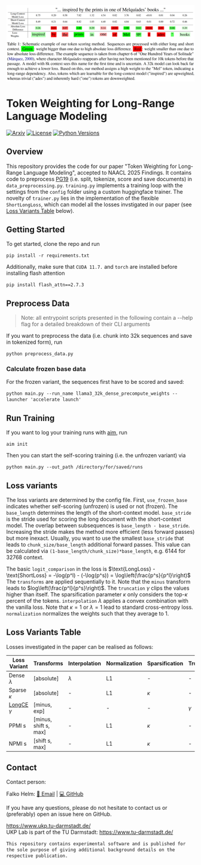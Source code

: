 
<p  align="center">
  <img src='logo.png' width='1000'>
</p>

# Token Weighting for Long-Range Language Modeling
[![Arxiv](https://img.shields.io/badge/Arxiv-2502.NNNNN-red?style=flat-square&logo=arxiv&logoColor=white)](https://put-here-your-paper.com)
[![License](https://img.shields.io/github/license/UKPLab/naacl2025-token-weighting)](https://opensource.org/licenses/Apache-2.0)
[![Python Versions](https://img.shields.io/badge/Python-3.10-blue.svg?style=flat&logo=python&logoColor=white)](https://www.python.org/)
## Overview
This repository provides the code for our paper "Token Weighting for Long-Range Language Modeling", accepted to NAACL 2025 Findings.
It contains code to preprocess [PG19](https://huggingface.co/datasets/deepmind/pg19) (i.e. split, tokenize, score and save documents) in `data_preprocessing.py`. `training.py` 
implements a training loop with the settings from the `config` folder using a custom
huggingface trainer. The novelty of `trainer.py` lies in the implementation of the flexible
`ShortLongLoss`, which can model all the losses invstigated in our paper (see [Loss Variants Table](#loss-variants-table) below).
## Getting Started
To get started, clone the repo and run 

```
pip install -r requirements.txt
```
Additionally, make sure that `CUDA 11.7.` and `torch` are installed before installing flash attention
```
pip install flash_attn==2.7.3
```
## Preprocess Data
> Note: all entrypoint scripts presented in the following contain
> a --help flag for a detailed breakdown of their CLI arguments

If you want to preprocess the data (i.e. chunk into 32k sequences and save in tokenized form), run

```
python preprocess_data.py
```

### Calculate frozen base data
For the frozen variant, the sequences first have to be scored and saved: 

```
python main.py --run_name llama3_32k_dense_precompute_weights --launcher 'accelerate launch'
```

## Run Training
If you want to log your training runs with [aim](https://aimstack.readthedocs.io/en/latest/overview.html), run 

```
aim init
```

Then you can start the self-scoring training (i.e. the unfrozen variant) via

```
python main.py --out_path /directory/for/saved/runs
```

## Loss variants
The loss variants are determined by the config file. First, `use_frozen_base` indicates
whether self-scoring (unfrozen) is used or not (frozen). The `base_length` determines the
length of the short-context model. `base_stride` is the stride used for scoring the long document
with the short-context model. The overlap between subsequences is `base_length - base_stride`. Increasing
the stride makes the method more efficient (less forward passes) but more inexact. Usually, you want to use the
smallest `base_stride` that leads to `chunk_size/base_length` additional forward passes. This value
can be calculated via `(1-base_length/chunk_size)*base_length`, e.g. 6144 for 32768 context.

The basic `logit_comparison` in the loss is $\text{LongLoss} - \text{ShortLoss} = -\log(p^l) - (-\log(p^s)) = \log\left(\frac{p^s}{p^l}\right)$
The `transforms` are applied sequentially to it. Note that the `minus` transform leads to $log\left(\frac{p^l}{p^s}\right)$.
The `truncation` $\gamma$ clips the values higher than itself. The sparsification parameter $\kappa$ only considers the top-$\kappa$ percent of the tokens.
`interpolation` $\lambda$ applies a convex combination with the vanilla loss. Note that $\kappa=1$ or $\lambda=1$ lead to standard cross-entropy loss.
`normalization` normalizes the weights such that they average to 1.

## Loss Variants Table
Losses investigated in the paper can be realised as follows:

| Loss Variant                                                  | Transforms            | Interpolation | Normalization | Sparsification | Truncation | 
|---------------------------------------------------------------|-----------------------|---------------|---------------|----------------|------------|
| Dense $\lambda$                                               | [absolute]            | $\lambda$     | L1            | -              | -          |
| Sparse $\kappa$                                               | [absolute]            | -             | L1            | $\kappa$       | -          | 
| [LongCE](https://openreview.net/forum?id=fL4qWkSmtM) $\gamma$ | [minus, exp]          | -             | -             | -              | $\gamma$   | 
| PPMI s                                                        | [minus, shift s, max] | -             | L1            | $\kappa$       | -          | 
| NPMI s                                                        | [shift s, max]        | -             | L1            | $\kappa$       | -          | 

## Contact

Contact person:

Falko Helm: [📧 Email](mailto:falko.helm@tu-darmstadt.de) | [💻 GitHub](https://github.com/falko1)

If you have any questions, please do not hesitate to contact us or (preferably) open an issue here on GitHub.

https://www.ukp.tu-darmstadt.de/   
UKP Lab is part of the TU Darmstadt: https://www.tu-darmstadt.de/

```
This repository contains experimental software and is published for the sole purpose of giving additional background details on the respective publication.
```